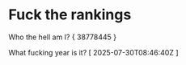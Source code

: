 # Fuck the rankings

Who the hell am I?
{ 38778445 }

What fucking year is it?
[ 2025-07-30T08:46:40Z ]
